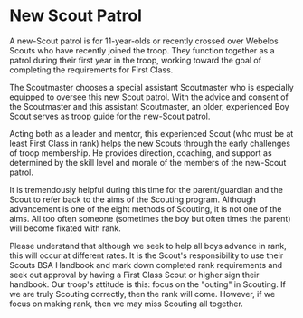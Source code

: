 # New Scout Patrol

A new-Scout patrol is for 11-year-olds or recently crossed over Webelos Scouts who have recently joined the troop. They function together as a patrol during their first year in the troop, working toward the goal of completing the requirements for First Class.

The Scoutmaster chooses a special assistant Scoutmaster who is especially equipped to oversee this new Scout patrol. With the advice and consent of the Scoutmaster and this assistant Scoutmaster, an older, experienced Boy Scout serves as troop guide for the new-Scout patrol.

Acting both as a leader and mentor, this experienced Scout (who must be at least First Class in rank) helps the new Scouts through the early challenges of troop membership. He provides direction, coaching, and support as determined by the skill level and morale of the members of the new-Scout patrol.

It is tremendously helpful during this time for the parent/guardian and the Scout to refer back to the aims  of the Scouting program. Although advancement is one of the eight methods of Scouting, it is not one of the aims. All too often someone (sometimes the boy but often times the parent) will become fixated with rank.

Please understand that although we seek to help all boys advance in rank, this will occur at different  rates. It is the Scout's responsibility to use their Scouts BSA Handbook and mark down completed rank requirements and seek out approval by having a First Class Scout or higher sign their handbook. Our troop's attitude is this: focus on the "outing" in Scouting. If we are truly Scouting correctly, then the rank will come. However, if we focus on making rank, then we may miss Scouting all together.
